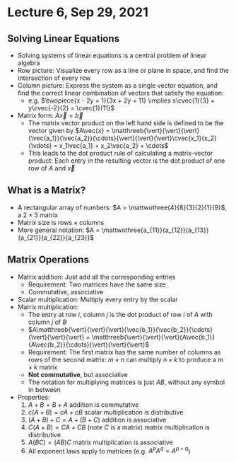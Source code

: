 # Lecture 6, Sep 29, 2021

## Solving Linear Equations

* Solving systems of linear equations is a central problem of linear algebra
* Row picture: Visualize every row as a line or plane in space, and find the intersection of every row
* Column picture: Express the system as a single vector equation, and find the correct linear combination of vectors that satisfy the equation:
	* e.g. $\twopiece{x - 2y = 1}{3x + 2y = 11} \implies x\cvec{1}{3} + y\cvec{-2}{2} = \cvec{1}{11}$
* Matrix form: $A\vec{x} = \vec{b}$
	* The matrix vector product on the left hand side is defined to be the vector given by $A\vec{x} = \matthreeb{\vert}{\vert}{\vert}{\vec{a_1}}{\vec{a_2}}{\cdots}{\vert}{\vert}{\vert}\cvec{x_1}{x_2}{\vdots} = x_1\vec{a_1} + x_2\vec{a_2} + \cdots$
	* This leads to the dot product rule of calculating a matrix-vector product: Each entry in the resulting vector is the dot product of one row of $A$ and $\vec{x}$

## What is a Matrix?

* A rectangular array of numbers: $A = \mattwothree{4}{8}{3}{2}{1}{9}$, a $2 \times 3$ matrix
* Matrix size is $\text{rows} \times \text{columns}$
* More general notation: $A = \mattwothree{a_{11}}{a_{12}}{a_{13}}{a_{21}}{a_{22}}{a_{23}}$

## Matrix Operations

* Matrix addition: Just add all the corresponding entries
	* Requirement: Two matrices have the same size
	* Commutative, associative
* Scalar multiplication: Multiply every entry by the scalar
* Matrix multiplication:
	* The entry at row $i$, column $j$ is the dot product of row $i$ of $A$ with column $j$ of $B$
	* $A\matthreeb{\vert}{\vert}{\vert}{\vec{b_1}}{\vec{b_2}}{\cdots}{\vert}{\vert}{\vert} = \matthreeb{\vert}{\vert}{\vert}{A\vec{b_1}}{A\vec{b_2}}{\cdots}{\vert}{\vert}{\vert}$
	* Requirement: The first matrix has the same number of columns as rows of the second matrix: $m \times n$ can multiply $n \times k$ to produce a $m \times k$ matrix
	* **Not commutative**, but associative
	* The notation for multiplying matrices is just $AB$, without any symbol in between
* Properties:
	1. $A + B = B + A$ addition is commutative
	2. $c(A + B) = cA + cB$ scalar multiplication is distributive
	3. $(A + B) + C = A + (B + C)$ addition is associative
	4. $C(A + B) = CA + CB$ (note $C$ is a matrix) matrix multiplication is distributive
	5. $A(BC) = (AB)C$ matrix multiplication is associative
	6. All exponent laws apply to matrices (e.g. $A^pA^q = A^{p + q}$)

